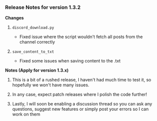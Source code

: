 
### Release Notes for version 1.3.2


**Changes**

1. `discord_download.py`
   - Fixed issue where the script wouldn't fetch all posts from the channel correctly

2. `save_content_to_txt`
   - Fixed some issues when saving content to the .txt

**Notes (Apply for version 1.3.x)**

1. This is a bit of a rushed release, I haven't had much time to test it, so hopefully we won't have many issues.

2. In any case, expect patch releases where I polish the code further!

3. Lastly, I will soon be enabling a discussion thread so you can ask any questions, suggest new features or simply post your errors so I can work on them


